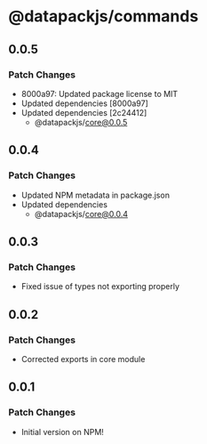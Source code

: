 # @datapackjs/commands

## 0.0.5

### Patch Changes

- 8000a97: Updated package license to MIT
- Updated dependencies [8000a97]
- Updated dependencies [2c24412]
  - @datapackjs/core@0.0.5

## 0.0.4

### Patch Changes

- Updated NPM metadata in package.json
- Updated dependencies
  - @datapackjs/core@0.0.4

## 0.0.3

### Patch Changes

- Fixed issue of types not exporting properly

## 0.0.2

### Patch Changes

- Corrected exports in core module

## 0.0.1

### Patch Changes

- Initial version on NPM!
